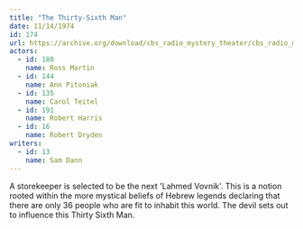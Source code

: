```yaml
---
title: "The Thirty-Sixth Man"
date: 11/14/1974
id: 174
url: https://archive.org/download/cbs_radio_mystery_theater/cbs_radio_mystery_theater-0151-0200.zip/cbs_radio_mystery_theater-0151-0200%2Fcbsrmt_0174_the_36th_man.mp3
actors:  
  - id: 180
    name: Ross Martin  
  - id: 144
    name: Ann Pitoniak  
  - id: 135
    name: Carol Teitel  
  - id: 191
    name: Robert Harris  
  - id: 16
    name: Robert Dryden
writers:  
  - id: 13
    name: Sam Dann
---
```

A storekeeper is selected to be the next 'Lahmed Vovnik'. This is a notion rooted within the more mystical beliefs of Hebrew legends declaring that there are only 36 people who are fit to inhabit this world. The devil sets out to influence this Thirty Sixth Man.